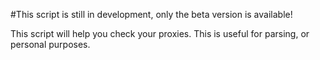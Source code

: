 #This script is still in development, only the beta version is available!

This script will help you check your proxies.
This is useful for parsing, or personal purposes.
